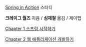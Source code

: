 [Spring in Acition](https://jpub.tistory.com/1040) 스터디

**크레이그 월즈** 지음 / **심재철** 옮김 / 제이펍

[Chapter 1 스프링 시작하기](https://github.com/heesung6701/practice-spring-in-action/wiki/Ch1-스프링-시작하기)

[Chapter 2 웹 애플리케이션 개발하기](https://github.com/heesung6701/practice-spring-in-action/wiki/Ch2-웹-애플리케이션-개발하기)
